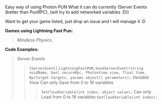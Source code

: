 Easy way of using Photon PUN 
What it can do currently (Server Events (better than PunRPC), (will try to add networked variables :D))

Want to get your game listed, just drop an issue and I will manage it :D

**Games using Lightning Fast Pun:**
> *Mindless Physics*

**Code Examples:**
> *Server Events*
>> ```[ServerEvent]```
>> ```LightningFastPUN.SendServerEvent(string voidName, bool secureRpc, PhotonView view, float time, RpcTarget targets, params object[] parameters);```
> *Variable View*
>> Can only Save from 0 to 16 variables
>>> ```SetCloudVariable(int index, object value);```
>> Can only Load from 0 to 16 variables
>>> ```GetCloudVariable(int index);```
